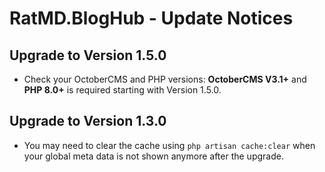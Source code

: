 RatMD.BlogHub - Update Notices
==============================

## Upgrade to Version 1.5.0
- Check your OctoberCMS and PHP versions: **OctoberCMS V3.1+** and **PHP 8.0+** is required starting 
with Version 1.5.0.

## Upgrade to Version 1.3.0
- You may need to clear the cache using `php artisan cache:clear` when your global meta data is 
not shown anymore after the upgrade.
